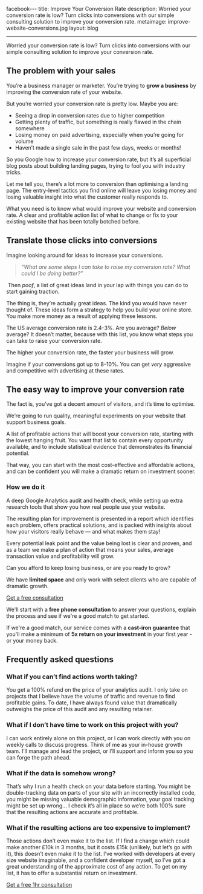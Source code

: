 facebook---
title: Improve Your Conversion Rate
description: Worried your conversion rate is low? Turn clicks into conversions with our simple consulting solution to improve your conversion rate.
metaimage: improve-website-conversions.jpg
layout: blog

---

<p class="lead">Worried your conversion rate is low? Turn clicks into conversions with our simple consulting solution to improve your conversion rate.</p>

## The problem with your sales

You’re a business manager or marketer. You’re trying to **grow a business** by improving the conversion rate of your website.

But you’re worried your conversion rate is pretty low. Maybe you are:

- Seeing a drop in conversion rates due to higher competition
- Getting plenty of traffic, but something is really flawed in the chain somewhere
- Losing money on paid advertising, especially when you’re going for volume
- Haven’t made a single sale in the past few days, weeks or months!

So you Google how to increase your conversion rate, but it’s all superficial blog posts about building landing pages, trying to fool you with industry tricks.

Let me tell you, there’s a lot more to conversion than optimising a landing page. The entry-level tactics you find online will leave you losing money and losing valuable insight into what the customer really responds to.

What you need is to know what would improve your website and conversion rate. A clear and profitable action list of what to change or fix to your existing website that has been totally botched before.

## Translate those clicks into conversions

Imagine looking around for ideas to increase your conversions.

> *“What are some steps I can take to raise my conversion rate? What could I be doing better?”*

 Then *poof*, a list of great ideas land in your lap with things you can do to start gaining traction.

The thing is, they’re actually great ideas. The kind you would have never thought of. These ideas form a strategy to help you build your online store. You make more money as a result of applying these lessons.

The US average conversion rate is 2.4-3%. Are you average? *Below* average? It doesn’t matter, because with this list, you know what steps you can take to raise your conversion rate.

The higher your conversion rate, the faster your business will grow.

Imagine if your conversions got up to 8-10%. You can get *very* aggressive and competitive with advertising at these rates.

## The easy way to improve your conversion rate

The fact is, you’ve got a decent amount of visitors, and it’s time to optimise.

We’re going to run quality, meaningful experiments on your website that support business goals.

A list of profitable actions that will boost your conversion rate, starting with the lowest hanging fruit. You want that list to contain every opportunity available, and to include statistical evidence that demonstrates its financial potential.

That way, you can start with the most cost-effective and affordable actions, and can be confident you will make a dramatic return on investment sooner.

### How we do it

A deep Google Analytics audit and health check, while setting up extra research tools that show you how real people use your website. 

The resulting plan for improvement is presented in a report which identifies each problem, offers practical solutions, and is packed with insights about how your visitors really behave — and what makes them stay!

Every potential leak point and the value being lost is clear and proven, and as a team we make a plan of action that means your sales, average transaction value and profitability will grow.

Can you afford to keep losing business, or are you ready to grow?

We have **limited space** and only work with select clients who are capable of dramatic growth.

<a href="/#contact" title="Contact us now" class="btn btn-xl btn-service">Get a free consultation</a>

We'll start with a **free phone consultation** to answer your questions, explain the process and see if we're a good match to get started.

If we're a good match, our service comes with a **cast-iron guarantee** that you'll make a minimum of **5x return on your investment** in your first year - or your money back.

## Frequently asked questions

### What if you can’t find actions worth taking?

You get a 100% refund on the price of your analytics audit. I only take on projects that I believe have the volume of traffic and revenue to find profitable gains. To date, I have always found value that dramatically outweighs the price of this audit and any resulting retainer.

### What if I don’t have time to work on this project with you?

I can work entirely alone on this project, or I can work directly with you on weekly calls to discuss progress. Think of me as your in-house growth team. I’ll manage and lead the project, or I’ll support and inform you so you can forge the path ahead.

### What if the data is somehow wrong?

That’s why I run a health check on your data before starting. You might be double-tracking data on parts of your site with an incorrectly installed code, you might be missing valuable demographic information, your goal tracking might be set up wrong… I check it’s all in place so we’re both 100% sure that the resulting actions are accurate and profitable.

### What if the resulting actions are too expensive to implement?

Those actions don’t even make it to the list. If I find a change which could make another £10k in 3 months, but it costs £15k (unlikely, but let’s go with it), this doesn’t even make it to the list. I’ve worked with developers at every size website imaginable, and a confident developer myself, so I’ve got a great understanding of the approximate cost of any action. To get on my list, it has to offer a substantial return on investment.

<a href="{{ site.url }}/contact/" title="Contact" role="button" class="btn btn-primary-outline m-b-md btn-lg">Get a free 1hr consultation</a>
